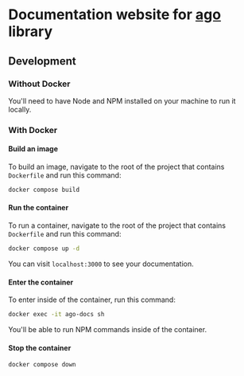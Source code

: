 # Documentation website for [ago](https://github.com/php-ago/ago) library

## Development
### Without Docker
You'll need to have Node and NPM installed on your machine to run it locally.

### With Docker
#### Build an image
To build an image, navigate to the root of the project that contains `Dockerfile` and run this command:
```bash
docker compose build
```

#### Run the container
To run a container, navigate to the root of the project that contains `Dockerfile` and run this command:
```bash
docker compose up -d
```

You can visit `localhost:3000` to see your documentation.

#### Enter the container
To enter inside of the container, run this command:
```bash
docker exec -it ago-docs sh
```

You'll be able to run NPM commands inside of the container.

#### Stop the container
```bash
docker compose down
```
